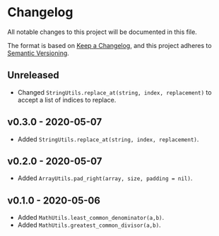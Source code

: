 Changelog
=========


All notable changes to this project will be documented in this file.

The format is based on [Keep a Changelog],
and this project adheres to [Semantic Versioning].


Unreleased
----------

- Changed `StringUtils.replace_at(string, index, replacement)` to accept a list
  of indices to replace.


v0.3.0 - 2020-05-07
-------------------

- Added `StringUtils.replace_at(string, index, replacement)`.


v0.2.0 - 2020-05-07
-------------------

- Added `ArrayUtils.pad_right(array, size, padding = nil)`.


v0.1.0 - 2020-05-06
-------------------

- Added `MathUtils.least_common_denominator(a,b)`.
- Added `MathUtils.greatest_common_divisor(a,b)`.


[Keep a Changelog]: https://keepachangelog.com/en/1.0.0/
[Semantic Versioning]: https://semver.org/spec/v2.0.0.html
